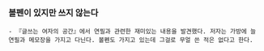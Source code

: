 ### 볼펜이 있지만 쓰지 않는다
	- 『글쓰는 여자의 공간』에서 연필과 관련한 재미있는 내용을 발견했다. 저자는 가방에 늘 연필과 메모장을 가지고 다닌다. 볼펜도 가지고 있는데 그걸로 무얼 쓴 적은 없다고 한다.